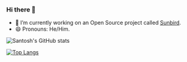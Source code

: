 ### Hi there 👋

- 🔭 I’m currently working on an Open Source project called [Sunbird](https://github.com/project-sunbird).
- 😄 Pronouns: He/Him.

![Santosh's GitHub stats](https://github-readme-stats.vercel.app/api?username=santoshilimi&show_icons=true&theme=dark)

[![Top Langs](https://github-readme-stats.vercel.app/api/top-langs/?username=santoshilimi&layout=compact)](https://github.com/santoshilimi/github-readme-stats)
